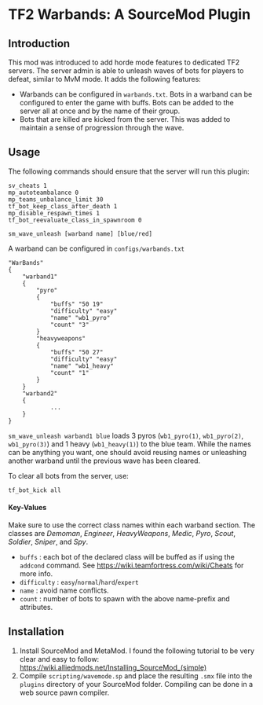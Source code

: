 # TF2 Warbands: A SourceMod Plugin



## Introduction

This mod was introduced to add horde mode features to dedicated TF2 servers.  The server admin is able to unleash waves of bots for players to defeat, similar to MvM mode.  It adds the following features:

- Warbands can be configured in `warbands.txt`.  Bots in a warband can be configured to enter the game with buffs.  Bots can be added to the server all at once and by the name of their group.
- Bots that are killed are kicked from the server.  This was added to maintain a sense of progression through the wave.



## Usage

The following commands should ensure that the server will run this plugin:
```
sv_cheats 1
mp_autoteambalance 0 
mp_teams_unbalance_limit 30
tf_bot_keep_class_after_death 1
mp_disable_respawn_times 1
tf_bot_reevaluate_class_in_spawnroom 0
```

```
sm_wave_unleash [warband name] [blue/red]
```

A warband can be configured in `configs/warbands.txt`

```
"WarBands"
{
    "warband1"
    {
        "pyro" 
        {
            "buffs" "50 19"
            "difficulty" "easy"
            "name" "wb1_pyro"
            "count" "3"
        }
        "heavyweapons"
        {
            "buffs" "50 27"
            "difficulty" "easy"
            "name" "wb1_heavy"
            "count" "1"
        }
    }
    "warband2"
    {
    		...
    }
}
```

`sm_wave_unleash warband1 blue` loads 3 pyros (`wb1_pyro(1)`, `wb1_pyro(2)`, `wb1_pyro(3)`) and 1 heavy (`wb1_heavy(1)`) to the blue team.  While the names can be anything you want, one should avoid reusing names or unleashing another warband until the previous wave has been cleared.  

To clear all bots from the server, use:

```
tf_bot_kick all
```

#### Key-Values
Make sure to use the correct class names within each warband section.  The classes are _Demoman_, _Engineer_, _HeavyWeapons_, _Medic_, _Pyro_, _Scout_, _Soldier_, _Sniper_, and _Spy_.  
- `buffs` : each bot of the declared class will be buffed as if using the `addcond` command.  See https://wiki.teamfortress.com/wiki/Cheats for more info.  
- `difficulty` : `easy`/`normal`/`hard`/`expert`
- `name` : avoid name conflicts.
- `count` : number of bots to spawn with the above name-prefix and attributes.  



## Installation
1. Install SourceMod and MetaMod.  I found the following tutorial to be very clear and easy to follow: https://wiki.alliedmods.net/Installing_SourceMod_(simple)
2. Compile `scripting/wavemode.sp` and place the resulting `.smx` file into the `plugins` directory of your SourceMod folder.  Compiling can be done in a web source pawn compiler.


